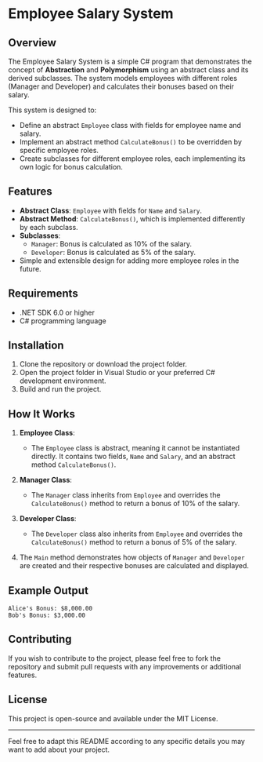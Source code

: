 # Employee Salary System

## Overview

The Employee Salary System is a simple C# program that demonstrates the concept of **Abstraction** and **Polymorphism** using an abstract class and its derived subclasses. The system models employees with different roles (Manager and Developer) and calculates their bonuses based on their salary.

This system is designed to:
- Define an abstract `Employee` class with fields for employee name and salary.
- Implement an abstract method `CalculateBonus()` to be overridden by specific employee roles.
- Create subclasses for different employee roles, each implementing its own logic for bonus calculation.

## Features
- **Abstract Class**: `Employee` with fields for `Name` and `Salary`.
- **Abstract Method**: `CalculateBonus()`, which is implemented differently by each subclass.
- **Subclasses**:
  - `Manager`: Bonus is calculated as 10% of the salary.
  - `Developer`: Bonus is calculated as 5% of the salary.
- Simple and extensible design for adding more employee roles in the future.

## Requirements
- .NET SDK 6.0 or higher
- C# programming language

## Installation

1. Clone the repository or download the project folder.
2. Open the project folder in Visual Studio or your preferred C# development environment.
3. Build and run the project.

## How It Works

1. **Employee Class**:
   - The `Employee` class is abstract, meaning it cannot be instantiated directly. It contains two fields, `Name` and `Salary`, and an abstract method `CalculateBonus()`.

2. **Manager Class**:
   - The `Manager` class inherits from `Employee` and overrides the `CalculateBonus()` method to return a bonus of 10% of the salary.

3. **Developer Class**:
   - The `Developer` class also inherits from `Employee` and overrides the `CalculateBonus()` method to return a bonus of 5% of the salary.

4. The `Main` method demonstrates how objects of `Manager` and `Developer` are created and their respective bonuses are calculated and displayed.

## Example Output

```
Alice's Bonus: $8,000.00
Bob's Bonus: $3,000.00
```

## Contributing

If you wish to contribute to the project, please feel free to fork the repository and submit pull requests with any improvements or additional features.

## License

This project is open-source and available under the MIT License.

---

Feel free to adapt this README according to any specific details you may want to add about your project.
